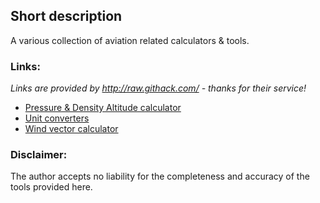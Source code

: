## Short description
A various collection of aviation related calculators & tools.

### Links:
*Links are provided by http://raw.githack.com/ - thanks for their service!*

* [Pressure & Density Altitude calculator](https://raw.githack.com/pe-jot/AviationCalculators/892430883d349e298f70a1a2ba29cfc33b4d31df/altitude.html)
* [Unit converters](https://raw.githack.com/pe-jot/AviationCalculators/892430883d349e298f70a1a2ba29cfc33b4d31df/unitconverter.html)
* [Wind vector calculator](https://raw.githack.com/pe-jot/AviationCalculators/892430883d349e298f70a1a2ba29cfc33b4d31df/wind.html)
<!-- https://raw.githack.com/pe-jot/AviationCalculators/main/altitude.html -->

### Disclaimer:
The author accepts no liability for the completeness and accuracy of the tools provided here.

